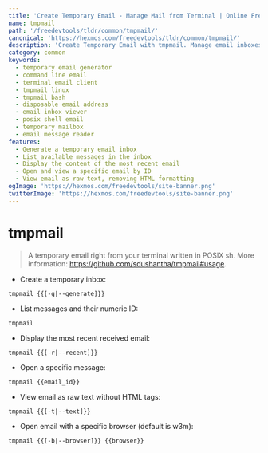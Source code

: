 ```yaml
---
title: 'Create Temporary Email - Manage Mail from Terminal | Online Free DevTools by Hexmos'
name: tmpmail
path: '/freedevtools/tldr/common/tmpmail/'
canonical: 'https://hexmos.com/freedevtools/tldr/common/tmpmail/'
description: 'Create Temporary Email with tmpmail. Manage email inboxes and view messages directly from your terminal using this simple command-line utility. Free online tool, no registration required.'
category: common
keywords:
  - temporary email generator
  - command line email
  - terminal email client
  - tmpmail linux
  - tmpmail bash
  - disposable email address
  - email inbox viewer
  - posix shell email
  - temporary mailbox
  - email message reader
features:
  - Generate a temporary email inbox
  - List available messages in the inbox
  - Display the content of the most recent email
  - Open and view a specific email by ID
  - View email as raw text, removing HTML formatting
ogImage: 'https://hexmos.com/freedevtools/site-banner.png'
twitterImage: 'https://hexmos.com/freedevtools/site-banner.png'
---
```


# tmpmail

> A temporary email right from your terminal written in POSIX sh.
> More information: <https://github.com/sdushantha/tmpmail#usage>.

- Create a temporary inbox:

`tmpmail {{[-g|--generate]}}`

- List messages and their numeric ID:

`tmpmail`

- Display the most recent received email:

`tmpmail {{[-r|--recent]}}`

- Open a specific message:

`tmpmail {{email_id}}`

- View email as raw text without HTML tags:

`tmpmail {{[-t|--text]}}`

- Open email with a specific browser (default is w3m):

`tmpmail {{[-b|--browser]}} {{browser}}`
